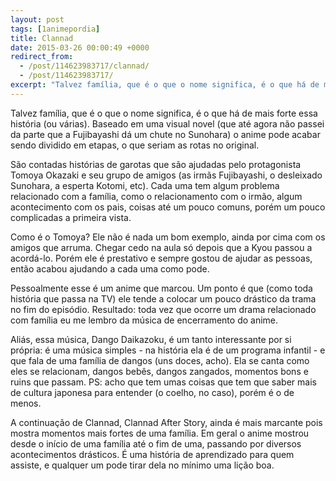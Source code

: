 ```yaml
---
layout: post
tags: [1animepordia]
title: Clannad
date: 2015-03-26 00:00:49 +0000
redirect_from:
  - /post/114623983717/clannad/
  - /post/114623983717/
excerpt: "Talvez família, que é o que o nome significa, é o que há de mais forte essa história (ou várias). Baseado em uma visual novel (que até agora não passei da parte que a Fujibayashi dá um chute no Sunohara) o anime pode acabar sendo dividido em etapas, o que seriam as rotas no original."
---
```


Talvez família, que é o que o nome significa, é o que há de mais forte
essa história (ou várias). Baseado em uma visual novel (que até agora
não passei da parte que a Fujibayashi dá um chute no Sunohara) o anime
pode acabar sendo dividido em etapas, o que seriam as rotas no original.

São contadas histórias de garotas que são ajudadas pelo protagonista
Tomoya Okazaki e seu grupo de amigos (as irmãs Fujibayashi, o desleixado
Sunohara, a esperta Kotomi, etc). Cada uma tem algum problema
relacionado com a família, como o relacionamento com o irmão, algum
acontecimento com os pais, coisas até um pouco comuns, porém um pouco
complicadas a primeira vista.

Como é o Tomoya? Ele não é nada um bom exemplo, ainda por cima com os
amigos que arruma. Chegar cedo na aula só depois que a Kyou passou a
acordá-lo. Porém ele é prestativo e sempre gostou de ajudar as pessoas,
então acabou ajudando a cada uma como pode.

Pessoalmente esse é um anime que marcou. Um ponto é que (como toda
história que passa na TV) ele tende a colocar um pouco drástico da trama
no fim do episódio. Resultado: toda vez que ocorre um drama relacionado
com família eu me lembro da música de encerramento do anime.

Aliás, essa música, Dango Daikazoku, é um tanto interessante por si
própria: é uma música simples - na história ela é de um programa
infantil - e que fala de uma família de dangos (uns doces, acho). Ela se
canta como eles se relacionam, dangos bebês, dangos zangados, momentos
bons e ruins que passam. PS: acho que tem umas coisas que tem que saber
mais de cultura japonesa para entender (o coelho, no caso), porém é o de
menos.

A continuação de Clannad, Clannad After Story, ainda é mais marcante
pois mostra momentos mais fortes de uma família. Em geral o anime
mostrou desde o início de uma família até o fim de uma, passando por
diversos acontecimentos drásticos. É uma história de aprendizado para
quem assiste, e qualquer um pode tirar dela no mínimo uma lição boa.


